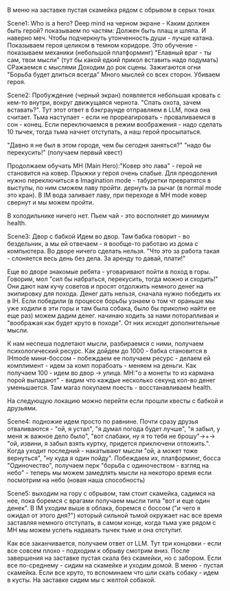В меню на заставке пустая скамейка рядом с обрывом в серых тонах

Scene1: Who is a hero? Deep mind
на черном экране - Каким должен быть герой?
показываем по частям:
Должен быть плащ и шляпа. И наверно меч. Чтобы подчеркнуть утонченность души - лучше катана. 
Показываем героя целиком в темном коридоре. Это обучение - показываем механики (небольшой платформинг)
"Елавный враг - ты сам, твои мысли"
(тут бы какой едкий прикол вставить надо подумать)
СРажаемся с мыслями
Доходим до рок сцены. Зажигаются огни
"Борьба будет длиться всегда"
Много мыслей со всех сторон. Убиваем героя.


Scene2: Пробуждение (черный экран)
появляется небольшая кровать с кем-то внутри, вокруг движущаяся чернота. 
"Спать охота, зачем вставать?".
Тут этот ответ в бэкграунде отправляем в LLM, пока она считает.
Тьма наступает - если не прореагировать - проваливаемся в сон - конец.
Если переключаемся в режим воображения - надо сделать 10 тычек, тогда тьма начнет отступать, а наш герой просыпаться.

"Давно я не был в этом городе, чем бы сегодня заняться?"
"надо бы перекусить!" (получаем первый квест)

Продолжаем обучать
MH (Main Hero):"Ковер это лава" - герой не становится на ковер. Прыжки у героя очень слабые. Для преодоления нужно переключиться в Imagination mode - табуретки превратятся в выступы, по ним сможем лаву пройти. дернуть за рычаг (в normal mode это кран). В IM вода заливает лаву, при переходе в MH mode ковер свернут и мы можем пройти.

В холодильнике ничего нет. Пьем чай - это восполняет до минимум health.

Scene3: Двор с бабкой
Идем во двор. Там бабка говорит - во бездельник, а мы ей отвечаем - я вообще-то работаю из дома с компьютера. Во дворе ничего сделать нельзя. "Что это за работа такая - слоняется весь день без дела. За аренду то давай, плати!"

Еще во дворе знакомые ребята - уговаривают пойти в поход в горы. Говорим, мол "сил бы набраться, перекусить, тогда можно и сходить!" Они дают нам кучу советов и просят отдолжить немного денег на экипировку для похода. Денег дать нельзя, сначала нужно победить их в IH. Если победили (в процессе борьбы узнаем о том чт ораньше мы уже ходили в эти горы и там была собака, было бы приколно найти ее еще раз) можем дадим денег. начинаю ходить за нами поторапливая и "воображая как будет круто в походе". От них исходят дополнительные мысли.

К нам неспеша подлетают мысли, разбираемся с ними, получаем психологический ресурс. Как дойдем до 1000 - бабка становится в IHmode мини-боссом - побеждаем ее получаем ресурс - делаем ей комплимент - идем за комп порабоать - меняем на деньги. Как получаем 100 - идем во двор -> улица. MH:"о а монеты то из кармана порой выпадают" - видим что каждые несколько секунд кол-во денег уменьшается. Там магаз покупаем поесть - восстанавливаем health.

На следующую локацию можно перейти если прошли квесты с бабкой и друзьями.


Scene4: подножие
идем просто по равнине. Почти сразу друзья отваливаются - "ой, я устал", "я думал погода будет лучше", "я забыл, у меня ж важное дело было", "вот слабаки, ну я то тебя не брошу"->+-> "ой, извини, я забыл взять куртку, придется приключени отложить.". Когда уходит последний - накатывают мысли "ой, а может тоже вернуться", "ну куда я один пойду". Побеждаем их, платформинг, босса "Одиночество", получаем перк "борьба с одиночеством - взгляд на небо" - теперь мы можем замедлять мысли на некоторо время если посмотрим на небо (новая наша способность)

Scene5: выходим на гору с обрывом, там стоит скамейка, садимся на нее, пока боремся с врагами получаем мысли типа "вот и еще один денек". В IM уходим выше в облака, боремся с боссом ("и чего я ожидал от этого дня?") который сильной тьмой окружает нас все время заставляя немного отступать, в самом конце, когда тьма уже рядом с MH мы можем успеть надавать тычек тьме и она отступит.

Как все заканчивается, получаем ответ от LLM. Тут три концовки - если все совсем плохо - подходим к обрыву смотрим вниз. После завершения на заставке пустая скала без скамейки, но с забором. Если все по-среднему - сидим на скамейке и уходим домой. В меню - пустая скамейка. Если все круто, то вспоминаем что шли скать собаку - идем в кусты. На заставке сидим мы с желтой собакой.
